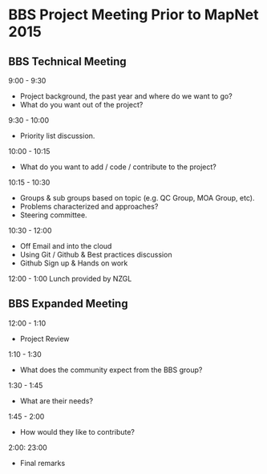 BBS Project Meeting Prior to MapNet 2015
========================================

## BBS Technical Meeting 

9:00 - 9:30

* Project background, the past year and where do we want to go?
* What do you want out of the project?

9:30 - 10:00

* Priority list discussion.

10:00 - 10:15

* What do you want to add / code / contribute to the project?

10:15 - 10:30

* Groups & sub groups based on topic (e.g. QC Group, MOA Group, etc).
* Problems characterized and approaches?
* Steering committee.

10:30 - 12:00

* Off Email and into the cloud
* Using Git / Github & Best practices discussion
* Github Sign up & Hands on work

12:00 - 1:00 Lunch provided by NZGL

## BBS Expanded Meeting

12:00 - 1:10

* Project Review

1:10 - 1:30

* What does the community expect from the BBS group?

1:30 - 1:45

* What are their needs?

1:45 - 2:00

* How would they like to contribute?

2:00: 23:00

* Final remarks
